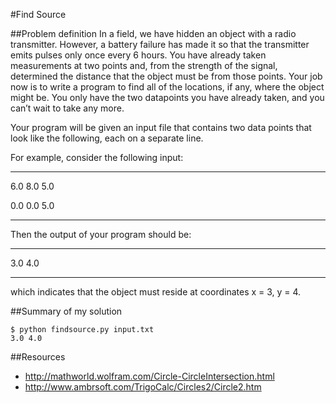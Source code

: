 #Find Source

##Problem definition
In a field, we have hidden an object with a radio transmitter. However, a battery failure has made it so that the transmitter emits pulses only once every 6 hours. You have already taken measurements at two points and, from the strength of the signal, determined the distance that the object must be from those points. Your job now is to write a program to find all of the locations, if any, where the object might be. You only have the two datapoints you have already taken, and you can’t wait to take any more.

Your program will be given an input file that contains two data points that look like the following, each on a separate line. 

<x position> <y position> <distance from object>

For example, consider the following input:
***
6.0 8.0 5.0

0.0 0.0 5.0
***

Then the output of your program should be:
***
3.0 4.0
***
which indicates that the object must reside at coordinates x = 3, y = 4.

##Summary of my solution

    $ python findsource.py input.txt
    3.0 4.0

##Resources

* http://mathworld.wolfram.com/Circle-CircleIntersection.html
* http://www.ambrsoft.com/TrigoCalc/Circles2/Circle2.htm
